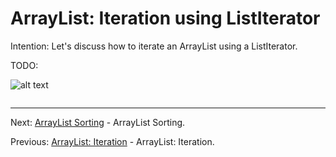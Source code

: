 # ArrayList: Iteration using ListIterator

Intention: Let's discuss how to iterate an ArrayList using a ListIterator.

TODO:

![alt text](../../etc/collections/img.png "Img")

```java

```

<hr>

Next: [ArrayList Sorting](chapter_7.md "ArrayList Sorting") - ArrayList Sorting.

Previous: [ArrayList: Iteration](chapter_5.md "ArrayList: Iteration") - ArrayList: Iteration.
